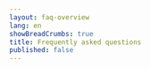 ```yaml
---
layout: faq-overview
lang: en
showBreadCrumbs: true
title: Frequently asked questions 
published: false
---
```

